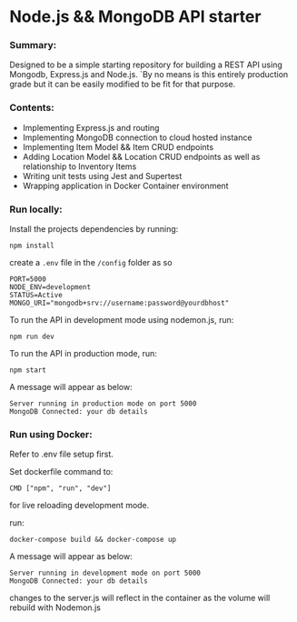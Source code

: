 # Node.js && MongoDB API starter
### Summary:
Designed to be a simple starting repository for building a REST API using Mongodb, Express.js and Node.js.
`By no means is this entirely production grade but it can be easily modified to be fit for that purpose.

### Contents:

- Implementing Express.js and routing
- Implementing MongoDB connection to cloud hosted instance
- Implementing Item Model && Item CRUD endpoints
- Adding Location Model && Location CRUD endpoints as well as relationship to Inventory Items
- Writing unit tests using Jest and Supertest
- Wrapping application in Docker Container environment

### Run locally:

Install the projects dependencies by running:

```
npm install
```

create a `.env` file in the `/config` folder as so

```
PORT=5000
NODE_ENV=development
STATUS=Active
MONGO_URI="mongodb+srv://username:password@yourdbhost"
```

To run the API in development mode using nodemon.js, run:

```
npm run dev
```

To run the API in production mode, run:

```
npm start
```

A message will appear as below:

```
Server running in production mode on port 5000
MongoDB Connected: your db details
```

### Run using Docker:
Refer to .env file setup first.

Set dockerfile command to:
```
CMD ["npm", "run", "dev"]
```
for live reloading development mode.

run:
```
docker-compose build && docker-compose up
```

A message will appear as below:

```
Server running in development mode on port 5000
MongoDB Connected: your db details
```

changes to the server.js will reflect in the container as the volume will rebuild with Nodemon.js

